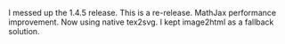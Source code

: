 I messed up the 1.4.5 release. This is a re-release.
MathJax performance improvement. Now using native tex2svg. I kept image2html as a fallback solution.